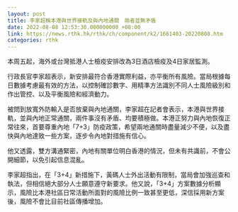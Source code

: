 ```yaml
---
layout: post
title: 李家超稱本港與世界接軌及與內地通關　兩者並無矛盾
date: 2022-08-08 12:53:30.000000000 +08:00
link: https://news.rthk.hk/rthk/ch/component/k2/1661403-20220808.htm
categories: rthk
---
```


本周五起，海外或台灣抵港人士檢疫安排改為3日酒店檢疫及4日家居監測。

行政長官李家超表示，新安排最符合香港實際利益，亦平衡所有風險。當局根據每日數據考慮最有效的方法，以控制確診數字、用精準方法識別不同人士風險級別和作出管控、以及平衡風險和經濟動力。

被問到放寬外防輸入是否放棄與內地通關，李家超在記者會表示，本港與世界接軌，並與內地正常通關，兩件事沒有矛盾、均要積極做。本港正努力與內地恢復正常往來，首要尊重內地「7+3」防疫政策，希望兩地通關時盡量減少不便，以及盡快與內地達致一些方案，逐步令內地對措施有信心。

他又透露，雙方溝通緊密，內地有關單位明白香港的情況，但未有共識前，不會公開細節，以免引起信息混亂。

李家超指出，在「3+4」新措施下，黃碼人士外出活動有限制，當局會加強巡查和執法，但相信絕大部分人士願意遵守新要求。他又說，「3+4」方案數據分析顯示，風險比本港社區日常活動所面對的風險比例一致甚至更低，深信採用新方案後，風險不會比目前社區傳播增加。
